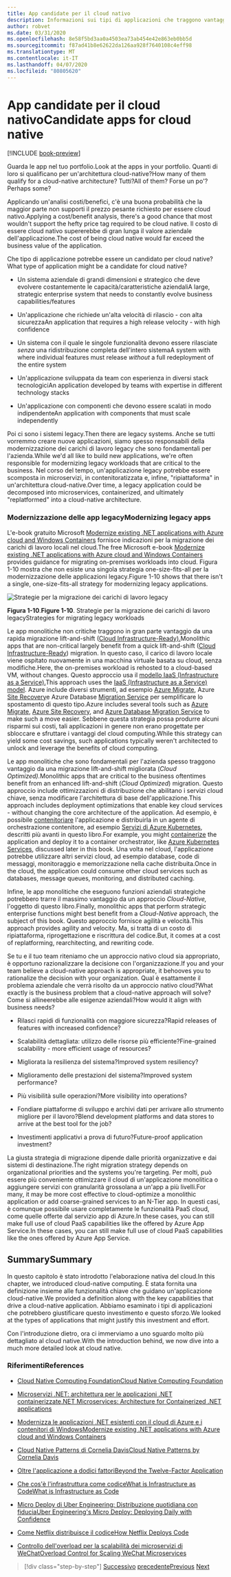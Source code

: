 ```yaml
---
title: App candidate per il cloud nativo
description: Informazioni sui tipi di applicazioni che traggono vantaggio da un approccio basato sul cloud
author: robvet
ms.date: 03/31/2020
ms.openlocfilehash: 8e58f5bd3aa0a4503ea73ab454e42e863eb0bb5d
ms.sourcegitcommit: f87ad41b8e62622da126aa928f7640108c4eff98
ms.translationtype: MT
ms.contentlocale: it-IT
ms.lasthandoff: 04/07/2020
ms.locfileid: "80805620"
---
```

# <a name="candidate-apps-for-cloud-native"></a><span data-ttu-id="3c218-103">App candidate per il cloud nativo</span><span class="sxs-lookup"><span data-stu-id="3c218-103">Candidate apps for cloud native</span></span>

[!INCLUDE [book-preview](../../../includes/book-preview.md)]

<span data-ttu-id="3c218-104">Guarda le app nel tuo portfolio.</span><span class="sxs-lookup"><span data-stu-id="3c218-104">Look at the apps in your portfolio.</span></span> <span data-ttu-id="3c218-105">Quanti di loro si qualificano per un'architettura cloud-native?</span><span class="sxs-lookup"><span data-stu-id="3c218-105">How many of them qualify for a cloud-native architecture?</span></span> <span data-ttu-id="3c218-106">Tutti?</span><span class="sxs-lookup"><span data-stu-id="3c218-106">All of them?</span></span> <span data-ttu-id="3c218-107">Forse un po'?</span><span class="sxs-lookup"><span data-stu-id="3c218-107">Perhaps some?</span></span>

<span data-ttu-id="3c218-108">Applicando un'analisi costi/benefici, c'è una buona probabilità che la maggior parte non supporti il prezzo pesante richiesto per essere cloud nativo.</span><span class="sxs-lookup"><span data-stu-id="3c218-108">Applying a cost/benefit analysis, there's a good chance that most wouldn't support the hefty price tag required to be cloud native.</span></span> <span data-ttu-id="3c218-109">Il costo di essere cloud nativo supererebbe di gran lunga il valore aziendale dell'applicazione.</span><span class="sxs-lookup"><span data-stu-id="3c218-109">The cost of being cloud native would far exceed the business value of the application.</span></span>

<span data-ttu-id="3c218-110">Che tipo di applicazione potrebbe essere un candidato per cloud native?</span><span class="sxs-lookup"><span data-stu-id="3c218-110">What type of application might be a candidate for cloud native?</span></span>

- <span data-ttu-id="3c218-111">Un sistema aziendale di grandi dimensioni e strategico che deve evolvere costantemente le capacità/caratteristiche aziendali</span><span class="sxs-lookup"><span data-stu-id="3c218-111">A large, strategic enterprise system that needs to constantly evolve business capabilities/features</span></span>

- <span data-ttu-id="3c218-112">Un'applicazione che richiede un'alta velocità di rilascio - con alta sicurezza</span><span class="sxs-lookup"><span data-stu-id="3c218-112">An application that requires a high release velocity - with high confidence</span></span>

- <span data-ttu-id="3c218-113">Un sistema con il quale le singole funzionalità devono essere rilasciate *senza* una ridistribuzione completa dell'intero sistema</span><span class="sxs-lookup"><span data-stu-id="3c218-113">A system with where individual features must release *without* a full redeployment of the entire system</span></span>

- <span data-ttu-id="3c218-114">Un'applicazione sviluppata da team con esperienza in diversi stack tecnologici</span><span class="sxs-lookup"><span data-stu-id="3c218-114">An application developed by teams with expertise in different technology stacks</span></span>

- <span data-ttu-id="3c218-115">Un'applicazione con componenti che devono essere scalati in modo indipendente</span><span class="sxs-lookup"><span data-stu-id="3c218-115">An application with components that must scale independently</span></span>

<span data-ttu-id="3c218-116">Poi ci sono i sistemi legacy.</span><span class="sxs-lookup"><span data-stu-id="3c218-116">Then there are legacy systems.</span></span> <span data-ttu-id="3c218-117">Anche se tutti vorremmo creare nuove applicazioni, siamo spesso responsabili della modernizzazione dei carichi di lavoro legacy che sono fondamentali per l'azienda.</span><span class="sxs-lookup"><span data-stu-id="3c218-117">While we'd all like to build new applications, we're often responsible for modernizing legacy workloads that are critical to the business.</span></span> <span data-ttu-id="3c218-118">Nel corso del tempo, un'applicazione legacy potrebbe essere scomposta in microservizi, in contenitoratizzata e, infine, "ripiattaforma" in un'architettura cloud-native.</span><span class="sxs-lookup"><span data-stu-id="3c218-118">Over time, a legacy application could be decomposed into microservices, containerized, and ultimately "replatformed" into a cloud-native architecture.</span></span>

### <a name="modernizing-legacy-apps"></a><span data-ttu-id="3c218-119">Modernizzazione delle app legacy</span><span class="sxs-lookup"><span data-stu-id="3c218-119">Modernizing legacy apps</span></span>

<span data-ttu-id="3c218-120">L'e-book gratuito Microsoft [Modernize existing .NET applications with Azure cloud and Windows Containers](https://dotnet.microsoft.com/download/thank-you/modernizing-existing-net-apps-ebook) fornisce indicazioni per la migrazione dei carichi di lavoro locali nel cloud.</span><span class="sxs-lookup"><span data-stu-id="3c218-120">The free Microsoft e-book [Modernize existing .NET applications with Azure cloud and Windows Containers](https://dotnet.microsoft.com/download/thank-you/modernizing-existing-net-apps-ebook) provides guidance for migrating on-premises workloads into cloud.</span></span> <span data-ttu-id="3c218-121">Figura 1-10 mostra che non esiste una singola strategia one-size-fits-all per la modernizzazione delle applicazioni legacy.</span><span class="sxs-lookup"><span data-stu-id="3c218-121">Figure 1-10 shows that there isn't a single, one-size-fits-all strategy for modernizing legacy applications.</span></span>

![Strategie per la migrazione dei carichi di lavoro legacy](./media/strategies-for-migrating-legacy-workloads.png)

<span data-ttu-id="3c218-123">**Figura 1-10**.</span><span class="sxs-lookup"><span data-stu-id="3c218-123">**Figure 1-10**.</span></span> <span data-ttu-id="3c218-124">Strategie per la migrazione dei carichi di lavoro legacy</span><span class="sxs-lookup"><span data-stu-id="3c218-124">Strategies for migrating legacy workloads</span></span>

<span data-ttu-id="3c218-125">Le app monolitiche non critiche traggono in gran parte vantaggio da una rapida migrazione lift-and-shift ([Cloud Infrastructure-Ready).](../modernize-with-azure-containers/lift-and-shift-existing-apps-azure-iaas.md)</span><span class="sxs-lookup"><span data-stu-id="3c218-125">Monolithic apps that are non-critical largely benefit from a quick lift-and-shift ([Cloud Infrastructure-Ready](../modernize-with-azure-containers/lift-and-shift-existing-apps-azure-iaas.md)) migration.</span></span> <span data-ttu-id="3c218-126">In questo caso, il carico di lavoro locale viene ospitato nuovamente in una macchina virtuale basata su cloud, senza modifiche.</span><span class="sxs-lookup"><span data-stu-id="3c218-126">Here, the on-premises workload is rehosted to a cloud-based VM, without changes.</span></span> <span data-ttu-id="3c218-127">Questo approccio usa il [modello IaaS (Infrastructure as a Service).](https://azure.microsoft.com/overview/what-is-iaas/)</span><span class="sxs-lookup"><span data-stu-id="3c218-127">This approach uses the [IaaS (Infrastructure as a Service) model](https://azure.microsoft.com/overview/what-is-iaas/).</span></span> <span data-ttu-id="3c218-128">Azure include diversi strumenti, ad esempio [Azure Migrate](https://azure.microsoft.com/services/azure-migrate/), Azure [Site Recovery](https://azure.microsoft.com/services/site-recovery/)e Azure Database [Migration Service](https://azure.microsoft.com/campaigns/database-migration/) per semplificare lo spostamento di questo tipo.</span><span class="sxs-lookup"><span data-stu-id="3c218-128">Azure includes several tools such as [Azure Migrate](https://azure.microsoft.com/services/azure-migrate/), [Azure Site Recovery](https://azure.microsoft.com/services/site-recovery/), and [Azure Database Migration Service](https://azure.microsoft.com/campaigns/database-migration/) to make such a move easier.</span></span> <span data-ttu-id="3c218-129">Sebbene questa strategia possa produrre alcuni risparmi sui costi, tali applicazioni in genere non erano progettate per sbloccare e sfruttare i vantaggi del cloud computing.</span><span class="sxs-lookup"><span data-stu-id="3c218-129">While this strategy can yield some cost savings, such applications typically weren't architected to unlock and leverage the benefits of cloud computing.</span></span>

<span data-ttu-id="3c218-130">Le app monolitiche che sono fondamentali per l'azienda spesso traggono vantaggio da una migrazione lift-and-shift migliorata (*Cloud Optimized).*</span><span class="sxs-lookup"><span data-stu-id="3c218-130">Monolithic apps that are critical to the business oftentimes benefit from an enhanced lift-and-shift (*Cloud Optimized*) migration.</span></span> <span data-ttu-id="3c218-131">Questo approccio include ottimizzazioni di distribuzione che abilitano i servizi cloud chiave, senza modificare l'architettura di base dell'applicazione.</span><span class="sxs-lookup"><span data-stu-id="3c218-131">This approach includes deployment optimizations that enable key cloud services - without changing the core architecture of the application.</span></span> <span data-ttu-id="3c218-132">Ad esempio, è possibile [contenitoriare](https://docs.microsoft.com/virtualization/windowscontainers/about/) l'applicazione e distribuirla in un agente di orchestrazione contenitore, ad esempio [Servizi di Azure Kubernetes](https://azure.microsoft.com/services/kubernetes-service/), descritti più avanti in questo libro.</span><span class="sxs-lookup"><span data-stu-id="3c218-132">For example, you might [containerize](https://docs.microsoft.com/virtualization/windowscontainers/about/) the application and deploy it to a container orchestrator, like [Azure Kubernetes Services](https://azure.microsoft.com/services/kubernetes-service/), discussed later in this book.</span></span> <span data-ttu-id="3c218-133">Una volta nel cloud, l'applicazione potrebbe utilizzare altri servizi cloud, ad esempio database, code di messaggi, monitoraggio e memorizzazione nella cache distribuita.</span><span class="sxs-lookup"><span data-stu-id="3c218-133">Once in the cloud, the application could consume other cloud services such as databases, message queues, monitoring, and distributed caching.</span></span>

<span data-ttu-id="3c218-134">Infine, le app monolitiche che eseguono funzioni aziendali strategiche potrebbero trarre il massimo vantaggio da un approccio *Cloud-Native,* l'oggetto di questo libro.</span><span class="sxs-lookup"><span data-stu-id="3c218-134">Finally, monolithic apps that perform strategic enterprise functions might best benefit from a *Cloud-Native* approach, the subject of this book.</span></span> <span data-ttu-id="3c218-135">Questo approccio fornisce agilità e velocità.</span><span class="sxs-lookup"><span data-stu-id="3c218-135">This approach provides agility and velocity.</span></span> <span data-ttu-id="3c218-136">Ma, si tratta di un costo di ripiattaforma, riprogettazione e riscrittura del codice.</span><span class="sxs-lookup"><span data-stu-id="3c218-136">But, it comes at a cost of replatforming, rearchitecting, and rewriting code.</span></span>

<span data-ttu-id="3c218-137">Se tu e il tuo team riteniamo che un approccio nativo cloud sia appropriato, è opportuno razionalizzare la decisione con l'organizzazione.</span><span class="sxs-lookup"><span data-stu-id="3c218-137">If you and your team believe a cloud-native approach is appropriate, it behooves you to rationalize the decision with your organization.</span></span> <span data-ttu-id="3c218-138">Qual è esattamente il problema aziendale che verrà risolto da un approccio nativo cloud?</span><span class="sxs-lookup"><span data-stu-id="3c218-138">What exactly is the business problem that a cloud-native approach will solve?</span></span> <span data-ttu-id="3c218-139">Come si allineerebbe alle esigenze aziendali?</span><span class="sxs-lookup"><span data-stu-id="3c218-139">How would it align with business needs?</span></span>

- <span data-ttu-id="3c218-140">Rilasci rapidi di funzionalità con maggiore sicurezza?</span><span class="sxs-lookup"><span data-stu-id="3c218-140">Rapid releases of features with increased confidence?</span></span>

- <span data-ttu-id="3c218-141">Scalabilità dettagliata: utilizzo delle risorse più efficiente?</span><span class="sxs-lookup"><span data-stu-id="3c218-141">Fine-grained scalability - more efficient usage of resources?</span></span>

- <span data-ttu-id="3c218-142">Migliorata la resilienza del sistema?</span><span class="sxs-lookup"><span data-stu-id="3c218-142">Improved system resiliency?</span></span>

- <span data-ttu-id="3c218-143">Miglioramento delle prestazioni del sistema?</span><span class="sxs-lookup"><span data-stu-id="3c218-143">Improved system performance?</span></span>

- <span data-ttu-id="3c218-144">Più visibilità sulle operazioni?</span><span class="sxs-lookup"><span data-stu-id="3c218-144">More visibility into operations?</span></span>

- <span data-ttu-id="3c218-145">Fondiare piattaforme di sviluppo e archivi dati per arrivare allo strumento migliore per il lavoro?</span><span class="sxs-lookup"><span data-stu-id="3c218-145">Blend development platforms and data stores to arrive at the best tool for the job?</span></span>

- <span data-ttu-id="3c218-146">Investimenti applicativi a prova di futuro?</span><span class="sxs-lookup"><span data-stu-id="3c218-146">Future-proof application investment?</span></span>

<span data-ttu-id="3c218-147">La giusta strategia di migrazione dipende dalle priorità organizzative e dai sistemi di destinazione.</span><span class="sxs-lookup"><span data-stu-id="3c218-147">The right migration strategy depends on organizational priorities and the systems you're targeting.</span></span> <span data-ttu-id="3c218-148">Per molti, può essere più conveniente ottimizzare il cloud di un'applicazione monolitica o aggiungere servizi con granularità grossolana a un'app a più livelli.</span><span class="sxs-lookup"><span data-stu-id="3c218-148">For many, it may be more cost effective to cloud-optimize a monolithic application or add coarse-grained services to an N-Tier app.</span></span> <span data-ttu-id="3c218-149">In questi casi, è comunque possibile usare completamente le funzionalità PaaS cloud, come quelle offerte dal servizio app di Azure.In these cases, you can still make full use of cloud PaaS capabilities like the offered by Azure App Service.</span><span class="sxs-lookup"><span data-stu-id="3c218-149">In these cases, you can still make full use of cloud PaaS capabilities like the ones offered by Azure App Service.</span></span>

## <a name="summary"></a><span data-ttu-id="3c218-150">Summary</span><span class="sxs-lookup"><span data-stu-id="3c218-150">Summary</span></span>

<span data-ttu-id="3c218-151">In questo capitolo è stato introdotto l'elaborazione nativa del cloud.</span><span class="sxs-lookup"><span data-stu-id="3c218-151">In this chapter, we introduced cloud-native computing.</span></span> <span data-ttu-id="3c218-152">È stata fornita una definizione insieme alle funzionalità chiave che guidano un'applicazione cloud-native.</span><span class="sxs-lookup"><span data-stu-id="3c218-152">We provided a definition along with the key capabilities that drive a cloud-native application.</span></span> <span data-ttu-id="3c218-153">Abbiamo esaminato i tipi di applicazioni che potrebbero giustificare questo investimento e questo sforzo.</span><span class="sxs-lookup"><span data-stu-id="3c218-153">We looked at the types of applications that might justify this investment and effort.</span></span>

<span data-ttu-id="3c218-154">Con l'introduzione dietro, ora ci immerviamo a uno sguardo molto più dettagliato al cloud native.</span><span class="sxs-lookup"><span data-stu-id="3c218-154">With the introduction behind, we now dive into a much more detailed look at cloud native.</span></span>

### <a name="references"></a><span data-ttu-id="3c218-155">Riferimenti</span><span class="sxs-lookup"><span data-stu-id="3c218-155">References</span></span>

- [<span data-ttu-id="3c218-156">Cloud Native Computing Foundation</span><span class="sxs-lookup"><span data-stu-id="3c218-156">Cloud Native Computing Foundation</span></span>](https://www.cncf.io/)

- [<span data-ttu-id="3c218-157">Microservizi .NET: architettura per le applicazioni .NET containerizzate</span><span class="sxs-lookup"><span data-stu-id="3c218-157">.NET Microservices: Architecture for Containerized .NET applications</span></span>](https://dotnet.microsoft.com/download/thank-you/microservices-architecture-ebook)

- [<span data-ttu-id="3c218-158">Modernizza le applicazioni .NET esistenti con il cloud di Azure e i contenitori di Windows</span><span class="sxs-lookup"><span data-stu-id="3c218-158">Modernize existing .NET applications with Azure cloud and Windows Containers</span></span>](https://dotnet.microsoft.com/download/thank-you/modernizing-existing-net-apps-ebook)

- [<span data-ttu-id="3c218-159">Cloud Native Patterns di Cornelia Davis</span><span class="sxs-lookup"><span data-stu-id="3c218-159">Cloud Native Patterns by Cornelia Davis</span></span>](https://www.manning.com/books/cloud-native-patterns)

- [<span data-ttu-id="3c218-160">Oltre l'applicazione a dodici fattori</span><span class="sxs-lookup"><span data-stu-id="3c218-160">Beyond the Twelve-Factor Application</span></span>](https://content.pivotal.io/blog/beyond-the-twelve-factor-app)

- [<span data-ttu-id="3c218-161">Che cos'è l'infrastruttura come codiceWhat is Infrastructure as Code</span><span class="sxs-lookup"><span data-stu-id="3c218-161">What is Infrastructure as Code</span></span>](https://docs.microsoft.com/azure/devops/learn/what-is-infrastructure-as-code)

- [<span data-ttu-id="3c218-162">Micro Deploy di Uber Engineering: Distribuzione quotidiana con fiducia</span><span class="sxs-lookup"><span data-stu-id="3c218-162">Uber Engineering's Micro Deploy: Deploying Daily with Confidence</span></span>](https://eng.uber.com/micro-deploy/)

- [<span data-ttu-id="3c218-163">Come Netflix distribuisce il codice</span><span class="sxs-lookup"><span data-stu-id="3c218-163">How Netflix Deploys Code</span></span>](https://www.infoq.com/news/2013/06/netflix/)

- [<span data-ttu-id="3c218-164">Controllo dell'overload per la scalabilità dei microservizi di WeChat</span><span class="sxs-lookup"><span data-stu-id="3c218-164">Overload Control for Scaling WeChat Microservices</span></span>](https://www.cs.columbia.edu/~ruigu/papers/socc18-final100.pdf)

>[!div class="step-by-step"]
><span data-ttu-id="3c218-165">[Successivo](definition.md)
>[precedente](introduce-eshoponcontainers-reference-app.md)</span><span class="sxs-lookup"><span data-stu-id="3c218-165">[Previous](definition.md)
[Next](introduce-eshoponcontainers-reference-app.md)</span></span>

